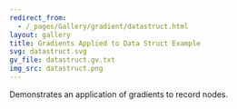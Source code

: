 ```yaml
---
redirect_from:
  - /_pages/Gallery/gradient/datastruct.html
layout: gallery
title: Gradients Applied to Data Struct Example
svg: datastruct.svg
gv_file: datastruct.gv.txt
img_src: datastruct.png
---
```

Demonstrates an application of gradients to record nodes.
